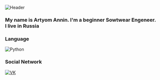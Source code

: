 ![Header](https://www3.online-converting.ru/upload/ff99882bfa34/)
### My name is Artyom Annin. I'm a beginner Sowtwear Engeneer. I live in Russia

### Language
![Python](https://img.shields.io/badge/Python-090909?style=for-badge&logo=Python&logoColor=47C5FB)

### Social Network
[![VK](https://img.shields.io/badge/Vkontakte-090909?style=for-the-badge&logo=vk&logoColor=2787f5)](https://vk.com/id199710973)
